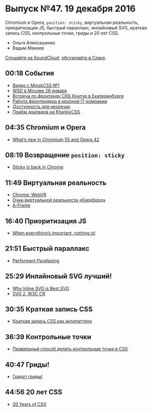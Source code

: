 # Выпуск №47. 19 декабря 2016

Chromium и Opera, `position: sticky`, виртуальная реальность, приоритизация JS, быстрый параллакс, инлайновый SVG, краткая запись CSS, контрольные точки, гриды и 20 лет CSS.

- Ольга Алексашенко
- Вадим Макеев

[Слушайте на SoundCloud](https://soundcloud.com/web-standards/episode-47), [обсуждайте в Слаке](https://web-standards.slack.com/messages/podcast/).

## 00:18 События

- [Видео с MinskCSS №1](https://youtu.be/hwseJaIsoBw?list=PL3uk4LxG9Zzl8MRXT1IpGxuZormysIbjg)
- [WSD в Москве 28 января](https://wsd.events/2017/01/28/#proposal)
- [Встреча по фронтенду СКБ Контур в Екатеринбурге](https://vk.com/wall-9594364_3363)
- [Работа фронтендера в крупной IT-компании](https://alenadmit.github.io/open-vebinar/)
- [Доступность для незрячих](http://frontend-science.com/lab/)
- [Приём докладов на KharkivCSS](https://docs.google.com/forms/d/e/1FAIpQLSeBbERGJTNMqyshONNpuG-QwKmKXLkvaukSXRp010VM-4PClw/viewform)

## 04:35 Chromium и Opera

- [What’s new in Chromium 55 and Opera 42](https://dev.opera.com/blog/opera-42/)

## 08:19 Возвращение `position: sticky`

- [Sticky is back in Chrome](https://developers.google.com/web/updates/2016/12/position-sticky)

## 11:49 Виртуальная реальность

- [Chrome: WebVR](https://developers.google.com/web/fundamentals/vr/)
- [Очки виртуальной реальности «Кардборд»](https://store.artlebedev.ru/electronics/kardboard-white/)
- [A-Frame](https://aframe.io/)

## 16:40 Приоритизация JS

- [When everything’s important, nothing is!](https://aerotwist.com/blog/when-everything-is-important-nothing-is/)

## 21:51 Быстрый параллакс

- [Performant Parallaxing](https://developers.google.com/web/updates/2016/12/performant-parallaxing)

## 25:29 Инлайновый SVG лучший!

- [Why Inline SVG is Best SVG](https://youtu.be/af4ZQJ14yu8)
- [SVG 2, W3C CR](https://www.w3.org/TR/SVG2/)

## 30:35 Краткая запись CSS

- [Краткая запись CSS как антипаттерн](http://prgssr.ru/development/kratkaya-zapis-css-kak-antipattern.html)

## 36:39 Контрольные точки

- [Правильный способ делать контрольные точки в CSS](http://css-live.ru/articles-css/pravilnye-kontrolnye-tochki-v-css.html)

## 40:47 Гриды!

- [Грядут гриды!](http://css-live.ru/verstka/gryadut-gridy.html)

## 44:56 20 лет CSS

- [20 Years of CSS](https://www.w3.org/Style/CSS20/)